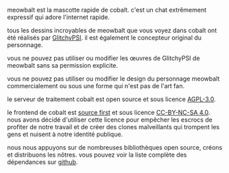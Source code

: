 <script lang="ts">
    import { contacts, docs } from "$lib/env";
    import { t } from "$lib/i18n/translations";

    import SectionHeading from "$components/misc/SectionHeading.svelte";
</script>

<section id="meowbalt">
<SectionHeading
    title={$t("general.meowbalt")}
    sectionId="meowbalt"
/>

meowbalt est la mascotte rapide de cobalt. c'est un chat extrêmement expressif qui adore l'internet rapide.

tous les dessins incroyables de meowbalt que vous voyez dans cobalt ont été réalisés par [GlitchyPSI](https://glitchypsi.xyz/).
il est également le concepteur original du personnage.

vous ne pouvez pas utiliser ou modifier les œuvres de GlitchyPSI de meowbalt sans sa permission explicite.

vous ne pouvez pas utiliser ou modifier le design du personnage meowbalt commercialement ou sous une forme qui n'est pas de l'art fan.
</section>

<section id="licenses">
<SectionHeading
    title={$t("about.heading.licenses")}
    sectionId="licenses"
/>

le serveur de traitement cobalt est open source et sous licence [AGPL-3.0]({docs.apiLicense}).

le frontend de cobalt est [source first](https://sourcefirst.com/) et sous licence [CC-BY-NC-SA 4.0]({docs.webLicense}).
nous avons décidé d'utiliser cette licence pour empêcher les escrocs de profiter de notre travail et de créer des clones malveillants qui trompent les gens et nuisent à notre identité publique.

nous nous appuyons sur de nombreuses bibliothèques open source, créons et distribuons les nôtres.
vous pouvez voir la liste complète des dépendances sur [github]({contacts.github}).
</section>

